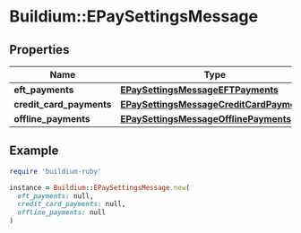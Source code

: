 # Buildium::EPaySettingsMessage

## Properties

| Name | Type | Description | Notes |
| ---- | ---- | ----------- | ----- |
| **eft_payments** | [**EPaySettingsMessageEFTPayments**](EPaySettingsMessageEFTPayments.md) |  | [optional] |
| **credit_card_payments** | [**EPaySettingsMessageCreditCardPayments**](EPaySettingsMessageCreditCardPayments.md) |  | [optional] |
| **offline_payments** | [**EPaySettingsMessageOfflinePayments**](EPaySettingsMessageOfflinePayments.md) |  | [optional] |

## Example

```ruby
require 'buildium-ruby'

instance = Buildium::EPaySettingsMessage.new(
  eft_payments: null,
  credit_card_payments: null,
  offline_payments: null
)
```

